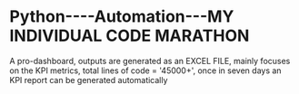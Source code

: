 # Python----Automation---MY INDIVIDUAL CODE MARATHON
A pro-dashboard, outputs are generated as an EXCEL FILE, mainly focuses on the KPI metrics, total lines of code = '45000+', once in seven days an KPI report can be generated automatically
